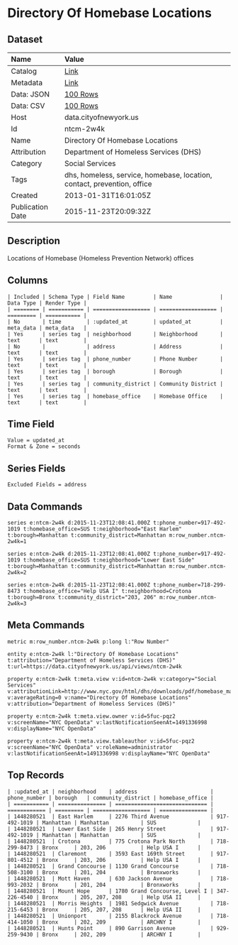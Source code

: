 # Directory Of Homebase Locations

## Dataset

| Name | Value |
| :--- | :---- |
| Catalog | [Link](https://catalog.data.gov/dataset/directory-of-homebase-locations-09a13) |
| Metadata | [Link](https://data.cityofnewyork.us/api/views/ntcm-2w4k) |
| Data: JSON | [100 Rows](https://data.cityofnewyork.us/api/views/ntcm-2w4k/rows.json?max_rows=100) |
| Data: CSV | [100 Rows](https://data.cityofnewyork.us/api/views/ntcm-2w4k/rows.csv?max_rows=100) |
| Host | data.cityofnewyork.us |
| Id | ntcm-2w4k |
| Name | Directory Of Homebase Locations |
| Attribution | Department of Homeless Services (DHS) |
| Category | Social Services |
| Tags | dhs, homeless, service, homebase, location, contact, prevention, office |
| Created | 2013-01-31T16:01:05Z |
| Publication Date | 2015-11-23T20:09:32Z |

## Description

Locations of Homebase (Homeless Prevention Network) offices

## Columns

```ls
| Included | Schema Type | Field Name         | Name               | Data Type | Render Type |
| ======== | =========== | ================== | ================== | ========= | =========== |
| No       | time        | :updated_at        | updated_at         | meta_data | meta_data   |
| Yes      | series tag  | neighborhood       | Neighborhood       | text      | text        |
| No       |             | address            | Address            | text      | text        |
| Yes      | series tag  | phone_number       | Phone Number       | text      | text        |
| Yes      | series tag  | borough            | Borough            | text      | text        |
| Yes      | series tag  | community_district | Community District | text      | text        |
| Yes      | series tag  | homebase_office    | Homebase Office    | text      | text        |
```

## Time Field

```ls
Value = updated_at
Format & Zone = seconds
```

## Series Fields

```ls
Excluded Fields = address
```

## Data Commands

```ls
series e:ntcm-2w4k d:2015-11-23T12:08:41.000Z t:phone_number=917-492-1019 t:homebase_office=SUS t:neighborhood="East Harlem" t:borough=Manhattan t:community_district=Manhattan m:row_number.ntcm-2w4k=1

series e:ntcm-2w4k d:2015-11-23T12:08:41.000Z t:phone_number=917-492-1019 t:homebase_office=SUS t:neighborhood="Lower East Side" t:borough=Manhattan t:community_district=Manhattan m:row_number.ntcm-2w4k=2

series e:ntcm-2w4k d:2015-11-23T12:08:41.000Z t:phone_number=718-299-8473 t:homebase_office="Help USA I" t:neighborhood=Crotona t:borough=Bronx t:community_district="203, 206" m:row_number.ntcm-2w4k=3
```

## Meta Commands

```ls
metric m:row_number.ntcm-2w4k p:long l:"Row Number"

entity e:ntcm-2w4k l:"Directory Of Homebase Locations" t:attribution="Department of Homeless Services (DHS)" t:url=https://data.cityofnewyork.us/api/views/ntcm-2w4k

property e:ntcm-2w4k t:meta.view v:id=ntcm-2w4k v:category="Social Services" v:attributionLink=http://www.nyc.gov/html/dhs/downloads/pdf/homebase_map.pdf v:averageRating=0 v:name="Directory Of Homebase Locations" v:attribution="Department of Homeless Services (DHS)"

property e:ntcm-2w4k t:meta.view.owner v:id=5fuc-pqz2 v:screenName="NYC OpenData" v:lastNotificationSeenAt=1491336998 v:displayName="NYC OpenData"

property e:ntcm-2w4k t:meta.view.tableauthor v:id=5fuc-pqz2 v:screenName="NYC OpenData" v:roleName=administrator v:lastNotificationSeenAt=1491336998 v:displayName="NYC OpenData"
```

## Top Records

```ls
| :updated_at | neighborhood    | address                       | phone_number | borough   | community_district | homebase_office | 
| =========== | =============== | ============================= | ============ | ========= | ================== | =============== | 
| 1448280521  | East Harlem     | 2276 Third Avenue             | 917-492-1019 | Manhattan | Manhattan          | SUS             | 
| 1448280521  | Lower East Side | 265 Henry Street              | 917-492-1019 | Manhattan | Manhattan          | SUS             | 
| 1448280521  | Crotona         | 775 Crotona Park North        | 718-299-8473 | Bronx     | 203, 206           | Help USA I      | 
| 1448280521  | Claremont       | 3593 East 169th Street        | 917-801-4512 | Bronx     | 203, 206           | Help USA I      | 
| 1448280521  | Grand Concourse | 1130 Grand Concourse          | 718-508-3100 | Bronx     | 201, 204           | Bronxworks      | 
| 1448280521  | Mott Haven      | 630 Jackson Avenue            | 718-993-2032 | Bronx     | 201, 204           | Bronxworks      | 
| 1448280521  | Mount Hope      | 1780 Grand Concourse, Level I | 347-226-4540 | Bronx     | 205, 207, 208      | Help USA II     | 
| 1448280521  | Morris Heights  | 1981 Sedgwick Avenue          | 718-215-6453 | Bronx     | 205, 207, 208      | Help USA II     | 
| 1448280521  | Unionport       | 2155 Blackrock Avenue         | 718-414-1050 | Bronx     | 202, 209           | ARCHNY I        | 
| 1448280521  | Hunts Point     | 890 Garrison Avenue           | 929-259-9430 | Bronx     | 202, 209           | ARCHNY I        | 
```